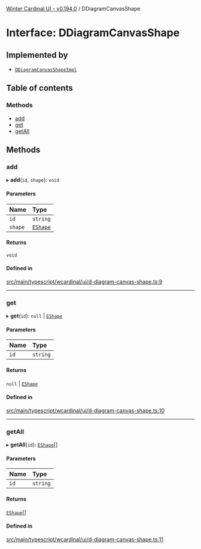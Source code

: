 [Winter Cardinal UI - v0.194.0](../index.md) / DDiagramCanvasShape

# Interface: DDiagramCanvasShape

## Implemented by

- [`DDiagramCanvasShapeImpl`](../classes/DDiagramCanvasShapeImpl.md)

## Table of contents

### Methods

- [add](DDiagramCanvasShape.md#add)
- [get](DDiagramCanvasShape.md#get)
- [getAll](DDiagramCanvasShape.md#getall)

## Methods

### add

▸ **add**(`id`, `shape`): `void`

#### Parameters

| Name | Type |
| :------ | :------ |
| `id` | `string` |
| `shape` | [`EShape`](EShape.md) |

#### Returns

`void`

#### Defined in

[src/main/typescript/wcardinal/ui/d-diagram-canvas-shape.ts:9](https://github.com/winter-cardinal/winter-cardinal-ui/blob/v0.194.0/src/main/typescript/wcardinal/ui/d-diagram-canvas-shape.ts#L9)

___

### get

▸ **get**(`id`): ``null`` \| [`EShape`](EShape.md)

#### Parameters

| Name | Type |
| :------ | :------ |
| `id` | `string` |

#### Returns

``null`` \| [`EShape`](EShape.md)

#### Defined in

[src/main/typescript/wcardinal/ui/d-diagram-canvas-shape.ts:10](https://github.com/winter-cardinal/winter-cardinal-ui/blob/v0.194.0/src/main/typescript/wcardinal/ui/d-diagram-canvas-shape.ts#L10)

___

### getAll

▸ **getAll**(`id`): [`EShape`](EShape.md)[]

#### Parameters

| Name | Type |
| :------ | :------ |
| `id` | `string` |

#### Returns

[`EShape`](EShape.md)[]

#### Defined in

[src/main/typescript/wcardinal/ui/d-diagram-canvas-shape.ts:11](https://github.com/winter-cardinal/winter-cardinal-ui/blob/v0.194.0/src/main/typescript/wcardinal/ui/d-diagram-canvas-shape.ts#L11)
